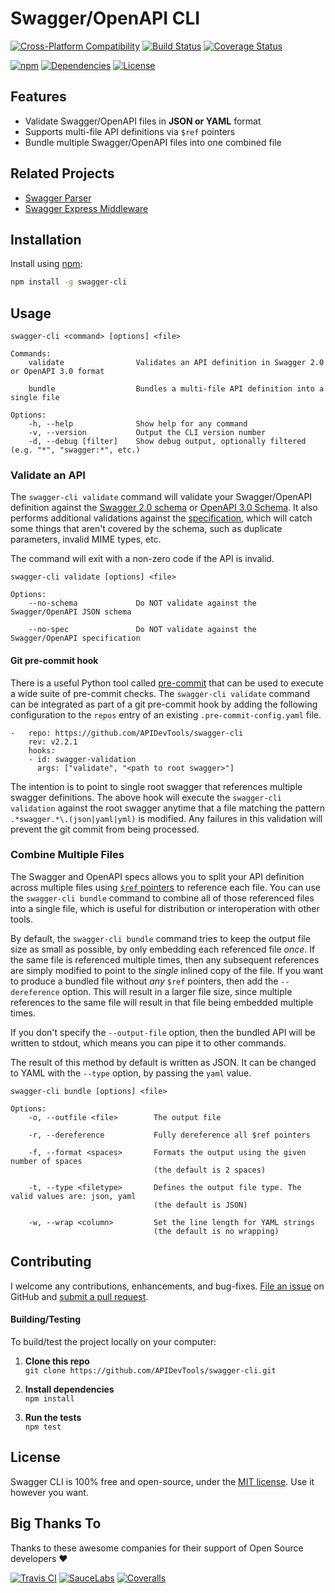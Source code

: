 Swagger/OpenAPI CLI
============================

[![Cross-Platform Compatibility](https://apidevtools.org/img/os-badges.svg)](https://travis-ci.com/APIDevTools/swagger-cli)
[![Build Status](https://api.travis-ci.com/APIDevTools/swagger-cli.svg?branch=master)](https://travis-ci.com/APIDevTools/swagger-cli)
[![Coverage Status](https://coveralls.io/repos/github/APIDevTools/swagger-cli/badge.svg?branch=master)](https://coveralls.io/github/APIDevTools/swagger-cli?branch=master)


[![npm](https://img.shields.io/npm/v/swagger-cli.svg)](https://www.npmjs.com/package/swagger-cli)
[![Dependencies](https://david-dm.org/APIDevTools/swagger-cli.svg)](https://david-dm.org/APIDevTools/swagger-cli)
[![License](https://img.shields.io/npm/l/swagger-cli.svg)](LICENSE)


Features
--------------------------
- Validate Swagger/OpenAPI files in **JSON or YAML** format
- Supports multi-file API definitions via `$ref` pointers
- Bundle multiple Swagger/OpenAPI files into one combined file


Related Projects
--------------------------
- [Swagger Parser](https://github.com/APIDevTools/swagger-parser)
- [Swagger Express Middleware](https://github.com/APIDevTools/swagger-express-middleware)


Installation
--------------------------
Install using [npm](https://docs.npmjs.com/about-npm/):

```bash
npm install -g swagger-cli
```


Usage
--------------------------

```
swagger-cli <command> [options] <file>

Commands:
    validate                Validates an API definition in Swagger 2.0 or OpenAPI 3.0 format

    bundle                  Bundles a multi-file API definition into a single file

Options:
    -h, --help              Show help for any command
    -v, --version           Output the CLI version number
    -d, --debug [filter]    Show debug output, optionally filtered (e.g. "*", "swagger:*", etc.)
```


### Validate an API

The `swagger-cli validate` command will validate your Swagger/OpenAPI definition against the [Swagger 2.0 schema](https://github.com/reverb/swagger-spec/blob/master/schemas/v2.0/schema.json) or [OpenAPI 3.0 Schema](https://github.com/kogosoftwarellc/open-api/blob/master/packages/openapi-schema-validation/schema/openapi-3.0.json).  It also performs additional validations against the [specification](https://github.com/swagger-api/swagger-spec/blob/master/versions/2.0.md), which will catch some things that aren't covered by the schema, such as duplicate parameters, invalid MIME types, etc.

The command will exit with a non-zero code if the API is invalid.

```
swagger-cli validate [options] <file>

Options:
    --no-schema             Do NOT validate against the Swagger/OpenAPI JSON schema

    --no-spec               Do NOT validate against the Swagger/OpenAPI specification
```

#### Git pre-commit hook

There is a useful Python tool called [pre-commit](https://pre-commit.com/) that can be used to execute a wide suite of pre-commit checks. The `swagger-cli validate` command can be integrated as part of a git pre-commit hook by adding the following configuration to the `repos` entry of an existing `.pre-commit-config.yaml` file.

```
-   repo: https://github.com/APIDevTools/swagger-cli
    rev: v2.2.1
    hooks:
    - id: swagger-validation
      args: ["validate", "<path to root swagger>"]
```

The intention is to point to single root swagger that references multiple swagger definitions. The above hook will execute the `swagger-cli validation` against the root swagger anytime that a file matching the pattern `.*swagger.*\.(json|yaml|yml)` is modified. Any failures in this validation will prevent the git commit from being processed. 

### Combine Multiple Files

The Swagger and OpenAPI specs allows you to split your API definition across multiple files using [`$ref` pointers](https://github.com/swagger-api/swagger-spec/blob/master/versions/2.0.md#reference-object) to reference each file. You can use the `swagger-cli bundle` command to combine all of those referenced files into a single file, which is useful for distribution or interoperation with other tools.

By default, the `swagger-cli bundle` command tries to keep the output file size as small as possible, by only embedding each referenced file _once_.  If the same file is referenced multiple times, then any subsequent references are simply modified to point to the _single_ inlined copy of the file.  If you want to produce a bundled file without _any_ `$ref` pointers, then add the `--dereference` option.  This will result in a larger file size, since multiple references to the same file will result in that file being embedded multiple times.

If you don't specify the `--output-file` option, then the bundled API will be written to stdout, which means you can pipe it to other commands.

The result of this method by default is written as JSON. It can be changed to YAML with the `--type` option, by passing the `yaml` value.

```
swagger-cli bundle [options] <file>

Options:
    -o, --outfile <file>        The output file

    -r, --dereference           Fully dereference all $ref pointers

    -f, --format <spaces>       Formats the output using the given number of spaces
                                (the default is 2 spaces)

    -t, --type <filetype>       Defines the output file type. The valid values are: json, yaml
                                (the default is JSON)

    -w, --wrap <column>         Set the line length for YAML strings
                                (the default is no wrapping)
```


Contributing
--------------------------
I welcome any contributions, enhancements, and bug-fixes.  [File an issue](https://github.com/APIDevTools/swagger-cli/issues) on GitHub and [submit a pull request](https://github.com/APIDevTools/swagger-cli/pulls).

#### Building/Testing
To build/test the project locally on your computer:

1. **Clone this repo**<br>
`git clone https://github.com/APIDevTools/swagger-cli.git`

2. **Install dependencies**<br>
`npm install`

3. **Run the tests**<br>
`npm test`


License
--------------------------
Swagger CLI is 100% free and open-source, under the [MIT license](LICENSE). Use it however you want.

Big Thanks To
--------------------------
Thanks to these awesome companies for their support of Open Source developers ❤

[![Travis CI](https://jsdevtools.org/img/badges/travis-ci.svg)](https://travis-ci.com)
[![SauceLabs](https://jsdevtools.org/img/badges/sauce-labs.svg)](https://saucelabs.com)
[![Coveralls](https://jsdevtools.org/img/badges/coveralls.svg)](https://coveralls.io)
